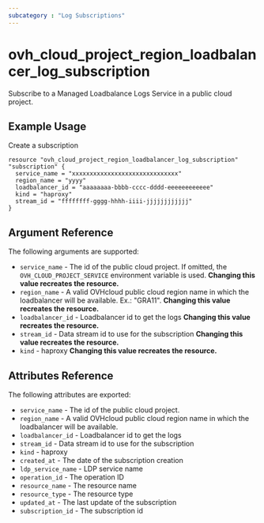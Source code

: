```yaml
---
subcategory : "Log Subscriptions"
---
```


# ovh_cloud_project_region_loadbalancer_log_subscription

Subscribe to a Managed Loadbalance Logs Service in a public cloud project.

## Example Usage

Create a subscription

```hcl
resource "ovh_cloud_project_region_loadbalancer_log_subscription" "subscription" {
  service_name = "xxxxxxxxxxxxxxxxxxxxxxxxxxxxxx"
  region_name = "yyyy"
  loadbalancer_id = "aaaaaaaa-bbbb-cccc-dddd-eeeeeeeeeeee"
  kind = "haproxy"
  stream_id = "ffffffff-gggg-hhhh-iiii-jjjjjjjjjjjj"
}
```

## Argument Reference

The following arguments are supported:

* `service_name` - The id of the public cloud project. If omitted, the `OVH_CLOUD_PROJECT_SERVICE` environment variable is used. **Changing this value recreates the resource.**
* `region_name` - A valid OVHcloud public cloud region name in which the loadbalancer will be available. Ex.: "GRA11". **Changing this value recreates the resource.**
* `loadbalancer_id` - Loadbalancer id to get the logs  **Changing this value recreates the resource.**
* `stream_id` - Data stream id to use for the subscription  **Changing this value recreates the resource.**
* `kind` - haproxy  **Changing this value recreates the resource.**

## Attributes Reference

The following attributes are exported:

* `service_name` - The id of the public cloud project.
* `region_name` - A valid OVHcloud public cloud region name in which the loadbalancer will be available.
* `loadbalancer_id` - Loadbalancer id to get the logs
* `stream_id` - Data stream id to use for the subscription
* `kind` - haproxy
* `created_at` - The date of the subscription creation
* `ldp_service_name` - LDP service name
* `operation_id` - The operation ID
* `resource_name` - The resource name
* `resource_type` - The resource type
* `updated_at` - The last update of the subscription
* `subscription_id` - The subscription id